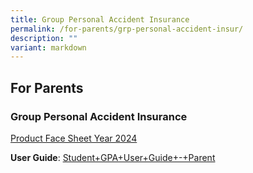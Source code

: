 ```yaml
---
title: Group Personal Accident Insurance
permalink: /for-parents/grp-personal-accident-insur/
description: ""
variant: markdown
---
```

## For Parents

### Group Personal Accident Insurance

[Product Face Sheet Year 2024](/files/Product_Fact_Sheet_Year_2024.pdf)

**User Guide**: [Student+GPA+User+Guide+-+Parent](/files/StudentGPAUserGuideParent.pdf)